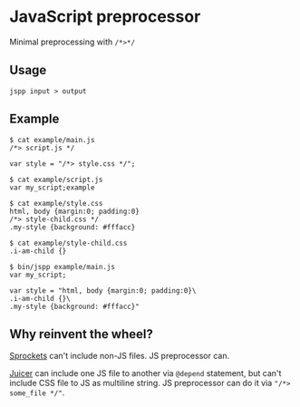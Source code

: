 JavaScript preprocessor
===============
Minimal preprocessing with `/*>*/`


Usage
----
`jspp input > output`

Example
----
    $ cat example/main.js
    /*> script.js */
    
    var style = "/*> style.css */";

    $ cat example/script.js
    var my_script;example

    $ cat example/style.css
    html, body {margin:0; padding:0}
    /*> style-child.css */
    .my-style {background: #fffacc}
    
    $ cat example/style-child.css
    .i-am-child {}
    
    $ bin/jspp example/main.js
    var my_script;
    
    var style = "html, body {margin:0; padding:0}\
    .i-am-child {}\
    .my-style {background: #fffacc}"


Why reinvent the wheel?
----
[Sprockets](http://github.com/sstephenson/sprockets) can't include non-JS files.
JS preprocessor can.

[Juicer](http://github.com/cjohansen/juicer) can include one JS file to another via
`@depend` statement, but can't include CSS file to JS as multiline string. 
JS preprocessor can do it via `"/*> some_file */"`.
